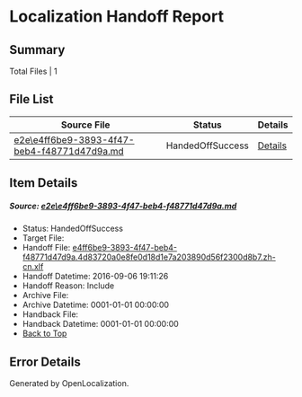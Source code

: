 # <a name='report-top'></a> Localization Handoff Report

## Summary
 Total Files | 1

## File List
 Source File | Status | Details 
 ----------- | ------ | ------- 
 [e2e\e4ff6be9-3893-4f47-beb4-f48771d47d9a.md](https://github.com/OpenLocalizationTestOrg/ol-test0/blob/82ae7e628318f326518ba1c7aed1d15373ab9cf9/e2e/e4ff6be9-3893-4f47-beb4-f48771d47d9a.md) | HandedOffSuccess | [Details](#3f7130dbf9bf081884cc3730286188bdd08058ee5)

## Item Details
##### <a name='3f7130dbf9bf081884cc3730286188bdd08058ee5'></a> Source: [e2e\e4ff6be9-3893-4f47-beb4-f48771d47d9a.md](https://github.com/OpenLocalizationTestOrg/ol-test0/blob/82ae7e628318f326518ba1c7aed1d15373ab9cf9/e2e/e4ff6be9-3893-4f47-beb4-f48771d47d9a.md)
* Status: HandedOffSuccess
* Target File: 
* Handoff File: [e4ff6be9-3893-4f47-beb4-f48771d47d9a.4d83720a0e8fe0d18d1e7a203890d56f2300d8b7.zh-cn.xlf](https://github.com/OpenLocalizationTestOrg/ol-test0-handoff/blob/1c74a91da2482cdd8a05b739ff20b0166c5e4be8/ol-handoff/OpenLocalizationTestOrg/ol-test0-zhcn/ci/ht/e4ff6be9-3893-4f47-beb4-f48771d47d9a.4d83720a0e8fe0d18d1e7a203890d56f2300d8b7.zh-cn.xlf)
* Handoff Datetime: 2016-09-06 19:11:26
* Handoff Reason: Include
* Archive File: 
* Archive Datetime: 0001-01-01 00:00:00
* Handback File: 
* Handback Datetime: 0001-01-01 00:00:00
* [Back to Top](#report-top)


## Error Details

Generated by OpenLocalization.
